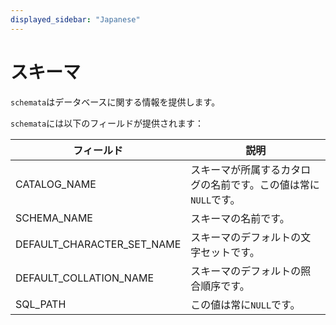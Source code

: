 ```yaml
---
displayed_sidebar: "Japanese"
---
```


# スキーマ

`schemata`はデータベースに関する情報を提供します。

`schemata`には以下のフィールドが提供されます：

| **フィールド**                  | **説明**                                              |
| -------------------------- | ------------------------------------------------------------ |
| CATALOG_NAME               | スキーマが所属するカタログの名前です。この値は常に`NULL`です。 |
| SCHEMA_NAME                | スキーマの名前です。                                      |
| DEFAULT_CHARACTER_SET_NAME | スキーマのデフォルトの文字セットです。                            |
| DEFAULT_COLLATION_NAME     | スキーマのデフォルトの照合順序です。                                |
| SQL_PATH                   | この値は常に`NULL`です。                                 |
